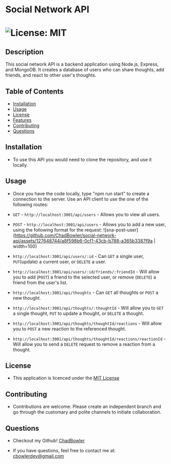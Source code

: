 # Social Network API

# ![License: MIT](https://img.shields.io/badge/License-MIT-yellow.svg)

## Description
This social network API is a backend application using Node.js, Express, and MongoDB. It creates a database of users who can share thoughts, add friends, and react to other user's thoughts.

## Table of Contents

- [Installation](#Installation)
- [Usage](#Usage)
- [License](#License)
- [Features](#Features)
- [Contributing](#Contributing)
- [Questions](#Questions)

## Installation

* To use this API you would need to clone the repository, and use it locally.

## Usage

* Once you have the code locally, type "npm run start" to create a connection to the server. Use an API client to use the one of the following routes:
 - `GET` - `http://localhost:3001/api/users` - Allows you to view all users. 
 - `POST` - `http://localhost:3001/api/users` - Allows you to add a new user, using the following format for the request:
        ![sna-post-user](https://github.com/ChadBowler/social-network-api/assets/127648744/a8f598b6-0cf1-43cb-b788-a365b3387f9a | width=100)

 - `http://localhost:3001/api/users/:id` - Can `GET` a single user, `PUT`(update) a current user, or `DELETE` a user.
 - `http://localhost:3001/api/users/:id/friends/:friendId` - Will allow you to add (`POST`) a friend to the selected user, or remove (`DELETE`) a friend from the user's list.
 - `http://localhost:3001/api/thoughts` - Can `GET` all thoughts or `POST` a new thought.
 - `http://localhost:3001/api/thoughts/:thoughtId` - Will allow you to `GET` a single thought, `PUT` to update a thought, or `DELETE` a thought.
 - `http://localhost:3001/api/thoughts/thoughtId/reactions` - Will allow you to `POST` a new reaction to the referenced thought.
 - `http://localhost:3001/api/thoughts/thoughtId/reactions/reactionId` - Will allow you to send a `DELETE` request to remove a reaction from a thought.


## License

* This application is licenced under the [MIT License](https://opensource.org/licenses/MIT)

## Contributing

* Contributions are welcome. Please create an independent branch and go through the customary and polite channels to initiate collaboration.

## Questions

* Checkout my Github! [ChadBowler](https://www.github.com/ChadBowler)

* If you have questions, feel free to contact me at: cbowlerdev@gmail.com


